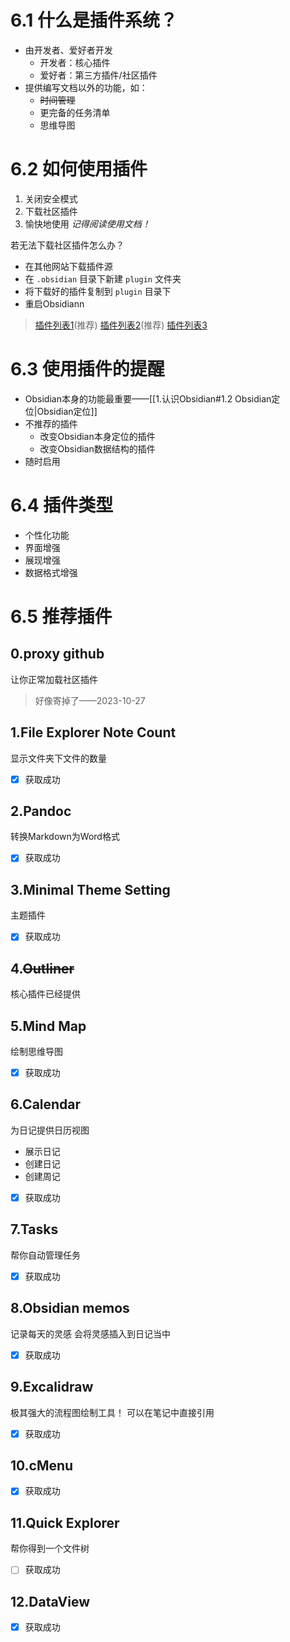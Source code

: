 # 6.1 什么是插件系统？
- 由开发者、爱好者开发
	- 开发者：核心插件
	- 爱好者：第三方插件/社区插件
- 提供编写文档以外的功能，如：
	- ~~时间管理~~
	- 更完备的任务清单
	- 思维导图
# 6.2 如何使用插件
1. 关闭安全模式
2. 下载社区插件
3. 愉快地使用
*记得阅读使用文档！*

若无法下载社区插件怎么办？
- 在其他网站下载插件源
- 在 `.obsidian` 目录下新建 `plugin` 文件夹
- 将下载好的插件复制到 `plugin` 目录下
- 重启Obsidiann
> [插件列表1](https://docs.qq.com/sheet/DUVpCS3ZTTnJrTFpV?scene=cae366bda12e2556a7ab0220tL1To1&tab=BB08J2)(推荐)
> [插件列表2](https://ob.pory.app/)(推荐)
> [插件列表3](https://airtable.com/appErQxa3n8SnyUdO/shrdmp10Lxmf5Wmgl/tblJqnWpcKURTjysX)
# 6.3 使用插件的提醒
- Obsidian本身的功能最重要——[[1.认识Obsidian#1.2 Obsidian定位|Obsidian定位]]
- 不推荐的插件
	- 改变Obsidian本身定位的插件
	- 改变Obsidian数据结构的插件
- 随时启用
# 6.4 插件类型
- 个性化功能
- 界面增强
- 展现增强
- 数据格式增强
# 6.5 推荐插件
## 0.proxy github
让你正常加载社区插件
> 好像寄掉了——2023-10-27

## 1.File Explorer Note Count
显示文件夹下文件的数量
- [x] 获取成功
## 2.Pandoc
转换Markdown为Word格式
- [x] 获取成功

## 3.Minimal Theme Setting
主题插件
- [x] 获取成功

## 4.~~Outliner~~
核心插件已经提供

## 5.Mind Map
绘制思维导图
- [x] 获取成功

## 6.Calendar
为日记提供日历视图
- 展示日记
- 创建日记
- 创建周记
- [x] 获取成功

## 7.Tasks
帮你自动管理任务
- [x] 获取成功

## 8.Obsidian memos
记录每天的灵感
会将灵感插入到日记当中
- [x] 获取成功

## 9.Excalidraw
极其强大的流程图绘制工具！
可以在笔记中直接引用
- [x] 获取成功

## 10.cMenu
- [x] 获取成功

## 11.Quick Explorer
帮你得到一个文件树
- [ ] 获取成功

## 12.DataView
- [x] 获取成功



